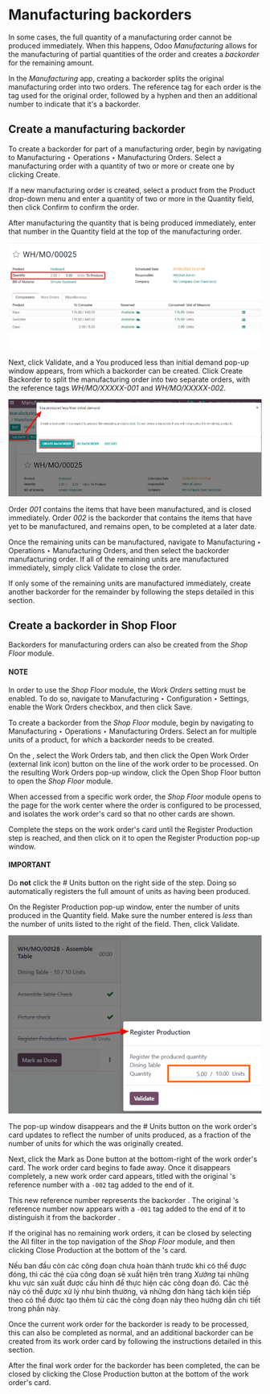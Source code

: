 # Manufacturing backorders

In some cases, the full quantity of a manufacturing order cannot be produced immediately. When this
happens, Odoo *Manufacturing* allows for the manufacturing of partial quantities of the order and
creates a *backorder* for the remaining amount.

In the *Manufacturing* app, creating a backorder splits the original manufacturing order into two
orders. The reference tag for each order is the tag used for the original order, followed by a
hyphen and then an additional number to indicate that it's a backorder.

## Create a manufacturing backorder

To create a backorder for part of a manufacturing order, begin by navigating to
Manufacturing ‣ Operations ‣ Manufacturing Orders. Select a manufacturing order
with a quantity of two or more or create one by clicking Create.

If a new manufacturing order is created, select a product from the Product drop-down
menu and enter a quantity of two or more in the Quantity field, then click
Confirm to confirm the order.

After manufacturing the quantity that is being produced immediately, enter that number in the
Quantity field at the top of the manufacturing order.

![The quantity field on a manufacturing order.](../../../../.gitbook/assets/quantity-field.png)

Next, click Validate, and a You produced less than initial demand pop-up
window appears, from which a backorder can be created. Click Create Backorder to split
the manufacturing order into two separate orders, with the reference tags *WH/MO/XXXXX-001* and
*WH/MO/XXXXX-002*.

![The Create Backorder button on the "You produced less than initial demand" pop-up window.](../../../../.gitbook/assets/create-backorder-button.png)

Order *001* contains the items that have been manufactured, and is closed immediately. Order *002*
is the backorder that contains the items that have yet to be manufactured, and remains open, to be
completed at a later date.

Once the remaining units can be manufactured, navigate to Manufacturing ‣
Operations ‣ Manufacturing Orders, and then select the backorder manufacturing order. If all of
the remaining units are manufactured immediately, simply click Validate to close the
order.

If only some of the remaining units are manufactured immediately, create another backorder for the
remainder by following the steps detailed in this section.

## Create a backorder in Shop Floor

Backorders for manufacturing orders can also be created from the *Shop Floor* module.

#### NOTE
In order to use the *Shop Floor* module, the *Work Orders* setting must be enabled. To do so,
navigate to Manufacturing ‣ Configuration ‣ Settings, enable the
Work Orders checkbox, and then click Save.

To create a backorder from the *Shop Floor* module, begin by navigating to
Manufacturing ‣ Operations ‣ Manufacturing Orders. Select an  for multiple
units of a product, for which a backorder needs to be created.

On the , select the Work Orders tab, and then click the Open Work Order
(external link icon) button on the line of the work order to be processed. On the resulting
Work Orders pop-up window, click the Open Shop Floor button to open the
*Shop Floor* module.

When accessed from a specific work order, the *Shop Floor* module opens to the page for the work
center where the order is configured to be processed, and isolates the work order's card so that no
other cards are shown.

Complete the steps on the work order's card until the Register Production step is
reached, and then click on it to open the Register Production pop-up window.

#### IMPORTANT
Do **not** click the # Units button on the right side of the step. Doing so
automatically registers the full amount of units as having been produced.

On the Register Production pop-up window, enter the number of units produced in the
Quantity field. Make sure the number entered is *less* than the number of units listed
to the right of the field. Then, click Validate.

![The Register Production pop-up window in the Shop Floor module.](../../../../.gitbook/assets/register-production1.png)

The pop-up window disappears and the # Units button on the work order's card updates to
reflect the number of units produced, as a fraction of the number of units for which the  was
originally created.

Next, click the Mark as Done button at the bottom-right of the work order's card. The
work order card begins to fade away. Once it disappears completely, a new work order card appears,
titled with the original 's reference number with a `-002` tag added to the end of it.

This new reference number represents the backorder . The original 's reference number now
appears with a `-001` tag added to the end of it to distinguish it from the backorder .

If the original  has no remaining work orders, it can be closed by selecting the All
filter in the top navigation of the *Shop Floor* module, and then clicking Close
Production at the bottom of the 's card.

Nếu  ban đầu còn các công đoạn chưa hoàn thành trước khi có thể được đóng, thì các thẻ của công đoạn sẽ xuất hiện trên trang *Xưởng* tại những khu vực sản xuất được cấu hình để thực hiện các công đoạn đó. Các thẻ này có thể được xử lý như bình thường, và những đơn hàng tách kiện tiếp theo có thể được tạo thêm từ các thẻ công đoạn này theo hướng dẫn chi tiết trong phần này.

Once the current work order for the backorder  is ready to be processed, this can also be
completed as normal, and an additional backorder can be created from its work order card by
following the instructions detailed in this section.

After the final work order for the backorder  has been completed, the  can be closed by
clicking the Close Production button at the bottom of the work order's card.
